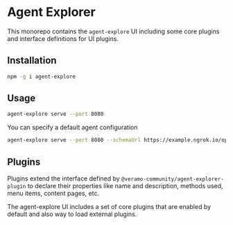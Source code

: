 # Agent Explorer

This monorepo contains the `agent-explore` UI including some core plugins and interface definitions for UI plugins.

## Installation

```bash
npm -g i agent-explore
```

## Usage

```bash
agent-explore serve --port 8080
```

You can specify a default agent configuration

```bash
agent-explore serve --port 8080 --schemaUrl https://example.ngrok.io/open-api.json --apiKey test123 --name Agent
```

## Plugins

Plugins extend the interface defined by `@veramo-community/agent-explorer-plugin` to declare their properties like
name and description, methods used, menu items, content pages, etc.

The agent-explore UI includes a set of core plugins that are enabled by default and also way to load external plugins.
